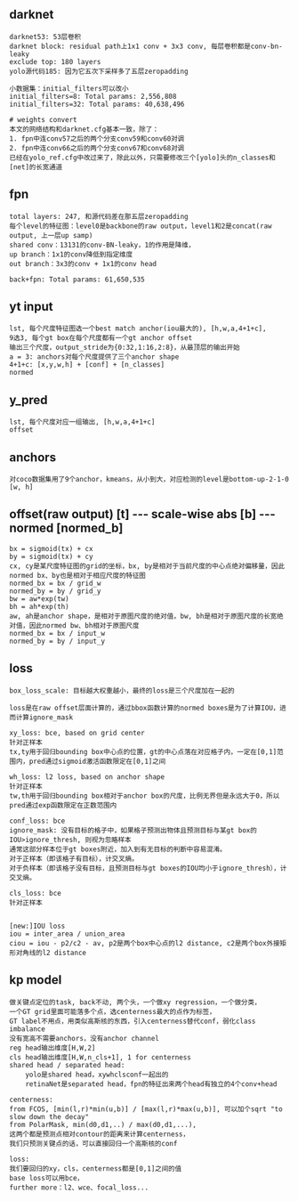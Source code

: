 ## darknet
    darknet53: 53层卷积
    darknet block: residual path上1x1 conv + 3x3 conv, 每层卷积都是conv-bn-leaky
    exclude top: 180 layers
    yolo源代码185: 因为它五次下采样多了五层zeropadding

    小数据集：initial_filters可以改小
    initial_filters=8: Total params: 2,556,808
    initial_filters=32: Total params: 40,638,496

    # weights convert
    本文的网络结构和darknet.cfg基本一致，除了：
    1. fpn中连conv57之后的两个分支conv59和conv60对调
    2. fpn中连conv66之后的两个分支conv67和conv68对调
    已经在yolo_ref.cfg中改过来了，除此以外，只需要修改三个[yolo]头的n_classes和[net]的长宽通道


## fpn
    total layers: 247, 和源代码差在那五层zeropadding
    每个level的特征图：level0是backbone的raw output，level1和2是concat(raw output, 上一层up samp)
    shared conv：13131的conv-BN-leaky，1的作用是降维，
    up branch：1x1的conv降低到指定维度
    out branch：3x3的conv + 1x1的conv head

    back+fpn: Total params: 61,650,535
    

## yt input
    lst, 每个尺度特征图选一个best match anchor(iou最大的), [h,w,a,4+1+c], 
    9选3, 每个gt box在每个尺度都有一个gt anchor offset
    输出三个尺度，output_stride为{0:32,1:16,2:8}，从最顶层的输出开始
    a = 3: anchors对每个尺度提供了三个anchor shape
    4+1+c: [x,y,w,h] + [conf] + [n_classes]
    normed


## y_pred
    lst, 每个尺度对应一组输出, [h,w,a,4+1+c]
    offset


## anchors
    对coco数据集用了9个anchor，kmeans，从小到大，对应检测的level是bottom-up-2-1-0
    [w, h]


## offset(raw output) [t]  --- scale-wise abs [b] --- normed [normed_b]
    bx = sigmoid(tx) + cx
    by = sigmoid(tx) + cy
    cx, cy是某尺度特征图的grid的坐标，bx, by是相对于当前尺度的中心点绝对偏移量，因此normed bx、by也是相对于相应尺度的特征图
    normed_bx = bx / grid_w
    normed_by = by / grid_y
    bw = aw*exp(tw)
    bh = ah*exp(th)
    aw, ah是anchor shape，是相对于原图尺度的绝对值，bw, bh是相对于原图尺度的长宽绝对值，因此normed bw、bh相对于原图尺度
    normed_bx = bx / input_w
    normed_by = by / input_y


## loss
    box_loss_scale: 目标越大权重越小，最终的loss是三个尺度加在一起的

    loss是在raw offset层面计算的，通过bbox函数计算的normed boxes是为了计算IOU，进而计算ignore_mask

    xy_loss: bce, based on grid center
    针对正样本
    tx,ty用于回归bounding box中心点的位置，gt的中心点落在对应格子内，一定在[0,1]范围内，pred通过sigmoid激活函数限定在[0,1]之间

    wh_loss: l2 loss, based on anchor shape
    针对正样本
    tw,th用于回归bounding box相对于anchor box的尺度，比例无界但是永远大于0，所以pred通过exp函数限定在正数范围内

    conf_loss: bce
    ignore_mask: 没有目标的格子中，如果格子预测出物体且预测目标与某gt box的IOU>ignore_thresh, 则视为忽略样本
    通常这部分样本位于gt boxes附近，加入到有无目标的判断中容易混淆。
    对于正样本（即该格子有目标），计交叉熵。
    对于负样本（即该格子没有目标，且预测目标与gt boxes的IOU均小于ignore_thresh），计交叉熵。

    cls_loss: bce
    针对正样本


    [new:]IOU loss
    iou = inter_area / union_area
    ciou = iou - p2/c2 - av, p2是两个box中心点的l2 distance, c2是两个box外接矩形对角线的l2 distance
    


    


## kp model
    做关键点定位的task, back不动, 两个头，一个做xy regression，一个做分类，
    一个GT grid里面可能落多个点，选centerness最大的点作为标签，
    GT label不用点，用类似高斯核的东西，引入centerness替代conf，弱化class imbalance
    没有宽高不需要anchors，没有anchor channel
    reg head输出维度[H,W,2]
    cls head输出维度[H,W,n_cls+1], 1 for centerness
    shared head / separated head: 
        yolo是shared head，xywhclsconf一起出的
        retinaNet是separated head，fpn的特征出来两个head有独立的4个conv+head

    centerness:
    from FCOS, [min(l,r)*min(u,b)] / [max(l,r)*max(u,b)], 可以加个sqrt "to slow down the decay"
    from PolarMask, min(d0,d1,..) / max(d0,d1,...), 
    这两个都是预测点相对contour的距离来计算centerness，
    我们只预测关键点的话，可以直接回归一个高斯核的conf

    loss:
    我们要回归的xy，cls，centerness都是[0,1]之间的值
    base loss可以用bce，
    further more：l2、wce、focal_loss...
























